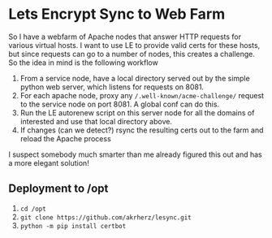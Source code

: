 # Lets Encrypt Sync to Web Farm

So I have a webfarm of Apache nodes that answer HTTP requests for various
virtual hosts.  I want to use LE to provide valid certs for these hosts, but
since requests can go to a number of nodes, this creates a challenge.  So the
idea in mind is the following workflow

1. From a service node, have a local directory served out by the simple python
web server, which listens for requests on 8081.
2. For each apache node, proxy any `/.well-known/acme-challenge/` request
to the service node on port 8081.  A global conf can do this.
3. Run the LE autorenew script on this server node for all the domains of
interested and use that local directory above.
4. If changes (can we detect?) rsync the resulting certs out to the farm and
reload the Apache process

I suspect somebody much smarter than me already figured this out and has a
more elegant solution!

## Deployment to /opt

1. `cd /opt`
2. `git clone https://github.com/akrherz/lesync.git`
3. `python -m pip install certbot`
